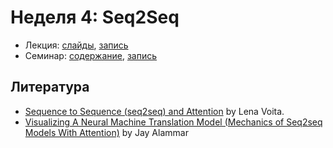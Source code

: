 # Неделя 4: Seq2Seq

* Лекция: [слайды](https://github.com/ml-dafe/ml_mipt_dafe/blob/main/04_seq2seq/lec4.pdf), [запись]()
* Семинар: [содержание](https://github.com/ml-dafe/ml_mipt_dafe/blob/main/04_seq2seq/seminar/practice_seq2seq_for_nmt_solved.ipynb), [запись]()

## Литература

* [Sequence to Sequence (seq2seq) and Attention](https://lena-voita.github.io/nlp_course/seq2seq_and_attention.html) by Lena Voita.
* [Visualizing A Neural Machine Translation Model (Mechanics of Seq2seq Models With Attention)](http://jalammar.github.io/visualizing-neural-machine-translation-mechanics-of-seq2seq-models-with-attention/) by Jay Alammar
